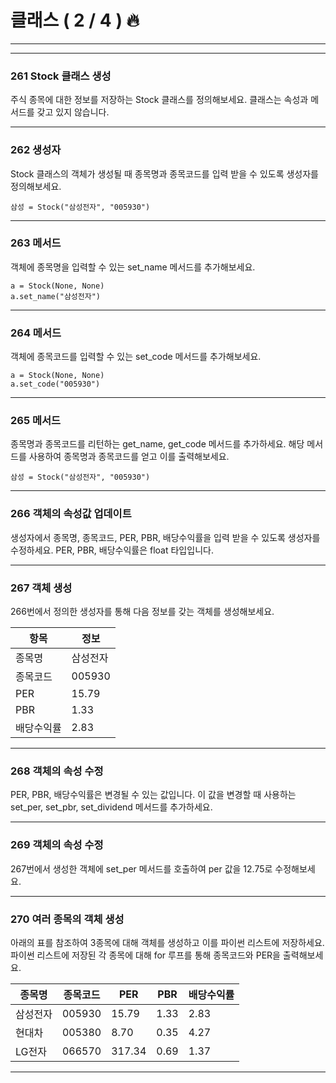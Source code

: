 # 클래스 ( 2 / 4 ) 🔥

---
---


### 261 Stock 클래스 생성

주식 종목에 대한 정보를 저장하는 Stock 클래스를 정의해보세요. 클래스는 속성과 메서드를 갖고 있지 않습니다.

---

### 262 생성자

Stock 클래스의 객체가 생성될 때 종목명과 종목코드를 입력 받을 수 있도록 생성자를 정의해보세요.

    삼성 = Stock("삼성전자", "005930")
    

---

### 263 메서드

객체에 종목명을 입력할 수 있는 set_name 메서드를 추가해보세요.

    a = Stock(None, None)
    a.set_name("삼성전자")
    

---

### 264 메서드

객체에 종목코드를 입력할 수 있는 set_code 메서드를 추가해보세요.

    a = Stock(None, None)
    a.set_code("005930")
    

---

### 265 메서드

종목명과 종목코드를 리턴하는 get\_name, get\_code 메서드를 추가하세요. 해당 메서드를 사용하여 종목명과 종목코드를 얻고 이를 출력해보세요.

    삼성 = Stock("삼성전자", "005930")
    

---

  

### 266 객체의 속성값 업데이트

생성자에서 종목명, 종목코드, PER, PBR, 배당수익률을 입력 받을 수 있도록 생성자를 수정하세요. PER, PBR, 배당수익률은 float 타입입니다.

---

### 267 객체 생성

266번에서 정의한 생성자를 통해 다음 정보를 갖는 객체를 생성해보세요.

| 항목  | 정보  |
| --- | --- |
| 종목명 | 삼성전자 |
| 종목코드 | 005930 |
| PER | 15.79 |
| PBR | 1.33 |
| 배당수익률 | 2.83 |

---

### 268 객체의 속성 수정

PER, PBR, 배당수익률은 변경될 수 있는 값입니다. 이 값을 변경할 때 사용하는 set\_per, set\_pbr, set_dividend 메서드를 추가하세요.

---

### 269 객체의 속성 수정

267번에서 생성한 객체에 set_per 메서드를 호출하여 per 값을 12.75로 수정해보세요.

---

### 270 여러 종목의 객체 생성

아래의 표를 참조하여 3종목에 대해 객체를 생성하고 이를 파이썬 리스트에 저장하세요. 파이썬 리스트에 저장된 각 종목에 대해 for 루프를 통해 종목코드와 PER을 출력해보세요.

| 종목명 | 종목코드 | PER | PBR | 배당수익률 |
| --- | --- | --- | --- | --- |
| 삼성전자 | 005930 | 15.79 | 1.33 | 2.83 |
| 현대차 | 005380 | 8.70 | 0.35 | 4.27 |
| LG전자 | 066570 | 317.34 | 0.69 | 1.37 |

---

